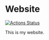 # Website

[![Actions Status](https://github.com/leonardomso/website/workflows/CI/badge.svg)](https://github.com/leonardomso/hawk/actions)

This is my website. 
